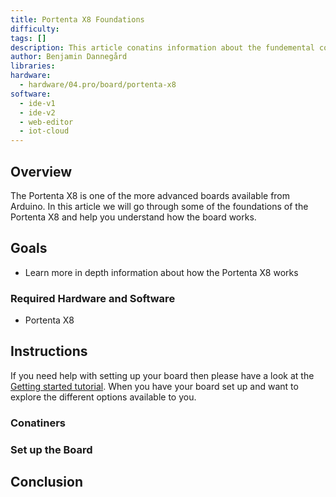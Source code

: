 ```yaml
---
title: Portenta X8 Foundations
difficulty:
tags: []
description: This article conatins information about the fundemental concepts of the Portenta X8
author: Benjamin Dannegård
libraries:
hardware:
  - hardware/04.pro/board/portenta-x8
software:
  - ide-v1
  - ide-v2
  - web-editor
  - iot-cloud
---
```


## Overview

The Portenta X8 is one of the more advanced boards available from Arduino. In this article we will go through some of the foundations of the Portenta X8 and help you understand how the board works.

## Goals

- Learn more in depth information about how the Portenta X8 works

### Required Hardware and Software

-   Portenta X8

## Instructions

If you need help with setting up your board then please have a look at the [Getting started tutorial](). When you have your board set up and want to explore the different options available to you. 

### Conatiners



### Set up the Board


## Conclusion
